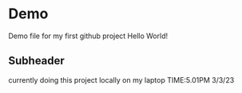# Demo

Demo file for my first github project
Hello World!

## Subheader

currently doing this project locally on my laptop TIME:5.01PM 3/3/23